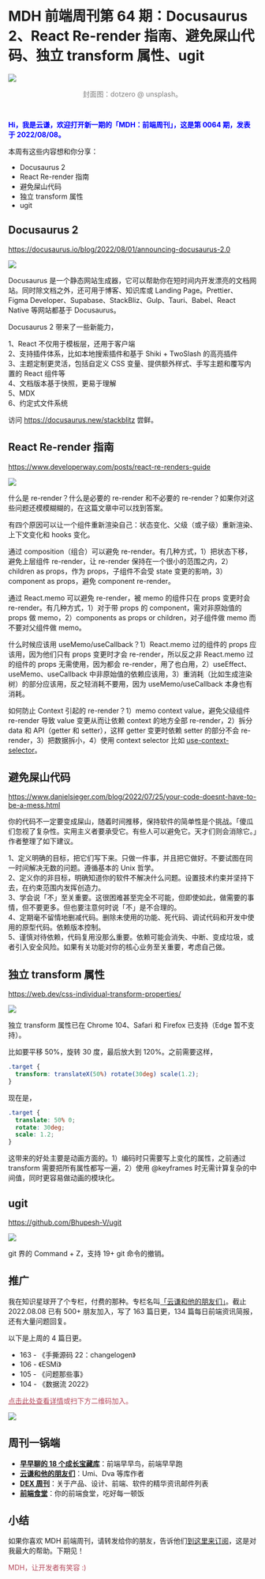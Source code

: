 # MDH 前端周刊第 64 期：Docusaurus 2、React Re-render 指南、避免屎山代码、独立 transform 属性、ugit

<img src="https://tva1.sinaimg.cn/large/e6c9d24ely1h4yazdtdsnj21hc0u0qj8.jpg" style="margin:0;padding:0;vertical-align:middle;" />

<p style="color:gray;text-align:center;margin-bottom:3em;">封面图：dotzero @ unsplash。</p>

<p style="color:blue;font-weight:bold;">Hi，我是云谦，欢迎打开新一期的「MDH：前端周刊」，这是第 0064 期，发表于 2022/08/08。</p>

本周有这些内容想和你分享：

- Docusaurus 2
- React Re-render 指南
- 避免屎山代码
- 独立 transform 属性
- ugit

## Docusaurus 2
https://docusaurus.io/blog/2022/08/01/announcing-docusaurus-2.0

![](https://tva1.sinaimg.cn/large/e6c9d24ely1h4x7rlyfqij20l404g74r.jpg)

Docusaurus 是一个静态网站生成器，它可以帮助你在短时间内开发漂亮的文档网站。同时除文档之外，还可用于博客、知识库或 Landing Page。Prettier、Figma Developer、Supabase、StackBliz、Gulp、Tauri、Babel、React Native 等网站都基于 Docusaurus。

Docusaurus 2 带来了一些新能力，

1、React 不仅用于模板层，还用于客户端<br />
2、支持插件体系，比如本地搜索插件和基于 Shiki + TwoSlash 的高亮插件<br />
3、主题定制更灵活，包括自定义 CSS 变量、提供额外样式、手写主题和覆写内置的 React 组件等<br />
4、文档版本基于快照，更易于理解<br />
5、MDX<br />
6、约定式文件系统<br />

访问 https://docusaurus.new/stackblitz 尝鲜。

## React Re-render 指南
https://www.developerway.com/posts/react-re-renders-guide

![](https://tva1.sinaimg.cn/large/e6c9d24ely1h4y1b7se6ej21zs0q2wl9.jpg)

什么是 re-render？什么是必要的 re-render 和不必要的 re-render？如果你对这些问题还模模糊糊的，在这篇文章中可以找到答案。

有四个原因可以让一个组件重新渲染自己：状态变化、父级（或子级）重新渲染、上下文变化和 hooks 变化。

通过 composition（组合）可以避免 re-render。有几种方式，1）把状态下移，避免上层组件 re-render，让 re-render 保持在一个很小的范围之内，2）children as props，作为 props，子组件不会受 state 变更的影响，3）component as props，避免 component re-render。

通过 React.memo 可以避免 re-render，被 memo 的组件只在 props 变更时会 re-render。有几种方式，1）对于带 props 的 component，需对非原始值的 props 做 memo，2）components as props or children，对子组件做 memo 而不要对父组件做 memo。

什么时候应该用 useMemo/useCallback？1）React.memo 过的组件的 props 应该用，因为他们只有 props 变更时才会 re-render，所以反之非 React.memo 过的组件的 props 无需使用，因为都会 re-render，用了也白用，2）useEffect、useMemo、useCallback 中非原始值的依赖应该用，3）重消耗（比如生成渲染树）的部分应该用，反之轻消耗不要用，因为 useMemo/useCallback 本身也有消耗。

如何防止 Context 引起的 re-render？1）memo context value，避免父级组件 re-render 导致 value 变更从而让依赖 context 的地方全部 re-render，2）拆分 data 和 API（getter 和 setter），这样 getter 变更时依赖 setter 的部分不会 re-render，3）把数据拆小，4）使用 context selector 比如 [use-context-selector](https://github.com/dai-shi/use-context-selector)。

## 避免屎山代码
https://www.danielsieger.com/blog/2022/07/25/your-code-doesnt-have-to-be-a-mess.html

你的代码不一定要变成屎山，随着时间推移，保持软件的简单性是个挑战。「傻瓜们忽视了复杂性。实用主义者要承受它。有些人可以避免它。天才们则会消除它。」作者整理了如下建议。

1、定义明确的目标，把它们写下来。只做一件事，并且把它做好。不要试图在同一时间解决无数的问题。遵循基本的 Unix 哲学。<br />
2、定义你的非目标，明确知道你的软件不解决什么问题。设置技术约束并坚持下去，在约束范围内发挥创造力。<br />
3、学会说「不」至关重要。这很困难甚至完全不可能，但即使如此，做需要的事情，但不要更多。但也要注意何时说「不」是不合理的。<br />
4、定期毫不留情地删减代码。删除未使用的功能、死代码、调试代码和开发中使用的原型代码。依赖版本控制。<br />
5、谨慎对待依赖，代码复用没那么重要。依赖可能会消失、中断、变成垃圾，或者引入安全风险。如果有关功能对你的核心业务至关重要，考虑自己做。<br />

## 独立 transform 属性
https://web.dev/css-individual-transform-properties/

![](https://tva1.sinaimg.cn/large/e6c9d24ely1h4yau2yr7aj218g0dcdg3.jpg)

独立 transform 属性已在 Chrome 104、Safari 和 Firefox 已支持（Edge 暂不支持）。

比如要平移 50%，旋转 30 度，最后放大到 120%。之前需要这样，

```css
.target {
  transform: translateX(50%) rotate(30deg) scale(1.2);
}
```

现在是，

```css
.target {
  translate: 50% 0;
  rotate: 30deg;
  scale: 1.2;
}
```

这带来的好处主要是动画方面的。1）编码时只需要写上变化的属性，之前通过 transform 需要把所有属性都写一遍，2）使用 @keyframes 时无需计算复杂的中间值，同时更容易做动画的模块化。

## ugit
https://github.com/Bhupesh-V/ugit

![](https://tva1.sinaimg.cn/large/e6c9d24ely1h4y5ndcmayg21hc0sinpd.gif)

git 界的 Command + Z，支持 19+ git 命令的撤销。

## 推广

我在知识星球开了个专栏，付费的那种。专栏名叫[「云谦和他的朋友们」](https://mp.weixin.qq.com/s/_23bA1R4t8KiIjCwmr83OQ)。截止 2022.08.08 已有 500+ 朋友加入，写了 163 篇日更，134 篇每日前端资讯简报，还有大量问题回复。

以下是上周的 4 篇日更。

- 163 - 《手撕源码 22：changelogen》
- 106 - 《ESMi》
- 105 - 《问题那些事》
- 104 - 《数据流 2022》

<p style="color:#b5495b;"><a style="color:#b5495b;" href="https://mp.weixin.qq.com/s?__biz=MjM5NDgyODI4MQ==&mid=2247484448&idx=1&sn=3195bb82d2d2b7d58305c4f1aeae5e0d">点击此处查看详情</a>或扫下方二维码加入。</p>

![](https://tva1.sinaimg.cn/large/e6c9d24ely1h08blrtribj20sr12rgpn.jpg)

## 周刊一锅端

- [**早早聊的 18 个成长宝藏库**](https://mp.weixin.qq.com/s/3yLbUwqzSy2gFHXkO0PICg)：前端早早鸟，前端早早跑
- [**云谦和他的朋友们**](https://mp.weixin.qq.com/s/NGux3r0P1JJH_z4-vfeksQ)：Umi、Dva 等库作者
- [**DEX 周刊**](https://newsletter.dex.group/)：关于产品、设计、前端、软件的精华资讯邮件列表
- [**前端食堂**](https://mp.weixin.qq.com/s/86Cz3KUWqutu9J0V4tyabQ)：你的前端食堂，吃好每一顿饭

## 小结

如果你喜欢 MDH 前端周刊，请转发给你的朋友，告诉他们[到这里来订阅](https://mp.weixin.qq.com/s?__biz=MjM5NDgyODI4MQ%3D%3D&mid=2247484802&idx=1&sn=caa84339125510680d435a40280a6600)，这是对我最大的帮助。下期见！

<p style="color:#b5495b;">MDH，让开发者有笑容 :)</p>
